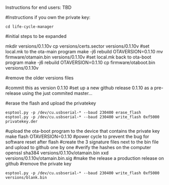 Instructions for end users:
TBD

#Instructions if you own the private key:
```
cd life-cycle-manager
```
#initial steps to be expanded

mkdir versions/0.1.10v
cp versions/certs.sector versions/0.1.10v
#set local.mk to the ota-main program
make -j6 rebuild OTAVERSION=0.1.10
mv firmware/otamain.bin versions/0.1.10v
#set local.mk back to ota-boot program
make -j6 rebuild OTAVERSION=0.1.10
cp firmware/otaboot.bin versions/0.1.10v

#remove the older versions files

#commit this as version 0.1.10
#set up a new github release 0.1.10 as a pre-release using the just commited master...

#erase the flash and upload the privatekey
```
esptool.py -p /dev/cu.usbserial-* --baud 230400 erase_flash 
esptool.py -p /dev/cu.usbserial-* --baud 230400 write_flash 0xf5000 privatekey.der
```
#upload the ota-boot program to the device that contains the private key
make flash OTAVERSION=0.1.10
#power cycle to prevent the bug for software reset after flash
#create the 3 signature files next to the bin file and upload to github one by one
#verify the hashes on the computer
openssl sha384 versions/0.1.10v/otamain.bin
xxd versions/0.1.10v/otamain.bin.sig
#make the release a production release on github
#remove the private key
```
esptool.py -p /dev/cu.usbserial-* --baud 230400 write_flash 0xf5000 versions/blank.bin
```
